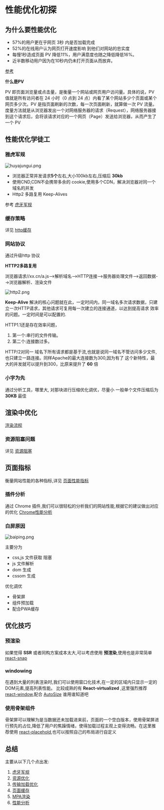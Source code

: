 # 性能优化初探

## 为什么要性能优化

- 57%的用户更在乎网页 3秒 内是否加载完成
- 52%的在线用户认为网⻚打开速度影响 到他们对网站的忠实度
- 每慢1秒造成⻚面 PV 降低11%，用户满意度也随之降低降低16%。
- 近半数移动用户因为在10秒内仍未打开⻚面从而放弃。

[参考](https://developers.google.cn/web/fundamentals/performance/get-started)

**什么是PV**

PV 即页面浏览量或点击量，是衡量一个网站或网页用户访问量。具体的说，PV 值就是所有访问者在 24 小时（0 点到 24 点）内看了某个网站多少个页面或某个网页多少次。PV 是指页面刷新的次数，每一次页面刷新，就算做一次 PV 流量。度量方法就是从浏览器发出一个对网络服务器的请求（Request），网络服务器接到这个请求后，会将该请求对应的一个网页（Page）发送给浏览器，从而产生了一个 PV

## 性能优化学徒工

### 雅虎军规

![huyajungui.png](/optimization/huya.png)

- 浏览器正常并发请求**5个**左右,大小100kb左右,压缩后 **30kb**
- 使用CND,CDN不会携带多余的 cookie,使用多个CDN，解决浏览器对同一个域名的并发
- Http2 多路复用  Keep-Alives

参考 [虎牙军规](https://www.jianshu.com/p/4cbcd202a591)

### 缓存策略

详见 [http缓存](/blog/http/HTTP缓存.html)

### 网站协议

通过升级http 协议

**HTTP2多路复用**

浏览器请求//xx.cn/a.js-->解析域名—>HTTP连接—>服务器处理文件—>返回数据-->浏览器解析、渲染文件

![http2.png](/optimization/http2.png)


**Keep-Alive** 解决的核心问题就在此，一定时间内，同一域名多次请求数据，只建立一次HTTP请求，其他请求可复用每一次建立的连接通道，以达到提高请求 效率的问题。一定时间是可以配置的.

HTTP1.1还是存在效率问题，

1. 第一个:串行的文件传输。
2. 第二个:连接数过多。
  
HTTP/2对同一 域名下所有请求都是基于流,也就是说同一域名不管访问多少文件,也只建立一路连接。同样Apache的最大连接数为300,因为有了 这个新特性，最大的并发就可以提升到300，比原来提升了 **60** 倍


### 小字为先
通过分析工具，哪里大, 对那块进行压缩优化调优，尽量小
一般单个文件压缩后为 **30KB** 最佳

## 渲染中优化

[渲染流程](/blog/optimization/渲染流程)

### 资源阻塞问题

详见 [资源阻塞](/blog/optimization/资源阻塞)

## 页面指标

衡量网站性能的各种指标,详见 [页面性能指标](/blog/optimization/指标)

### 插件分析
通过 Chrome 插件,我们可以很轻松的分析我们的网站性能,根据它的建议做出对应的优化 [Chrome性能分析](/blog/optimization/Chrome性能分析)

### 白屏原因

![baiping.png](/optimization/baiping.png)

主要分为
- css,js 文件获取 阻塞
- js 文件解析
- dom 生成
- cssom 生成

优化调优
- 骨架屏
- 组件预加载
- 配合PWA缓存

## 优化技巧
### 预渲染
如果觉得 **SSR** 或者同构方案成本太大,可以考虑使用 **预渲染**,使用也是非常简单 [react-snap](https://github.com/stereobooster/react-snap)

### windowing
在遇到大量的列表渲染时,我们可以使用窗口化技术,在一定的区域内只显示一定的DOM元素,提高列表性能。 比较成熟的有 **React-virtualized** ,这里强烈推荐 [react-window](https://github.com/bvaughn/react-window),配合 [AutoSize](https://github.com/jackmoore/autosize) 谁用谁知道吧

### 使用骨架组件
骨架屏可以理解为是当数据还未加载进来前，页面的一个空白版本，使用骨架屏进行预先的占位,降低了用户的焦躁情绪，使得加载过程主观上变得流畅。在这里推荐使用 [react-placehold](https://github.com/buildo/react-placeholder),也可以按照自己的布局进行自定义


## 总结

主要从以下几个点出发:
1. [虎牙军规](https://www.jianshu.com/p/4cbcd202a591)
2. [资源优化](/blog/optimization/资源优化.html)
3. [传输加载优化](/blog/optimization/传输加载优化.html)
4. [页面缓存](/blog/http/HTTP缓存.html)
5. [MPA渲染](/optimization/MPA性能优化小试)
6. [性能分析](/blog/optimization/Chrome性能分析.html)

